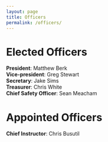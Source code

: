 ```yaml
---
layout: page
title: Officers
permalink: /officers/
---
```

# Elected Officers
**President**: Matthew Berk  
**Vice-president**: Greg Stewart  
**Secretary**: Jake Sims  
**Treasurer**: Chris White  
**Chief Safety Officer**: Sean Meacham  

# Appointed Officers
**Chief Instructor**: Chris Busutil  


